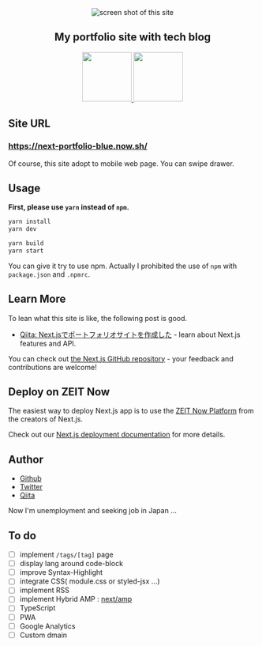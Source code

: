 <div align='center'>
  <img src='https://user-images.githubusercontent.com/44029144/82922646-d08c3280-9fb4-11ea-8cc0-3d4c5b03c723.gif' alt='screen shot of this site'>
</div>

<h2 align="center">My portfolio site with tech blog</h2>

<p align="center">
  <a href="https://ja.reactjs.org/">
    <img src="https://user-images.githubusercontent.com/44029144/82920898-d84ad780-9fb2-11ea-951d-27a028d936d6.png" height="100px;" />
  <a href="https://nextjs.org/">
    <img src="https://user-images.githubusercontent.com/44029144/82920947-e862b700-9fb2-11ea-97e8-7d0536fa9e5b.jpg" height="100px;" />
  </a>
</p>

## Site URL
### **https://next-portfolio-blue.now.sh/**

Of course, this site adopt to mobile web page. You can swipe drawer.

## Usage
**First, please use `yarn` instead of `npm`.**

```bash
yarn install
yarn dev

yarn build
yarn start
```

You can give it try to use npm. Actually I prohibited the use of `npm` with `package.json` and `.npmrc`.

## Learn More
To lean what this site is like, the following post is good.

- [Qiita: Next.jsでポートフォリオサイトを作成した](https://next-portfolio-blue.now.sh/posts/20200526-next-portfolio) - learn about Next.js features and API.

You can check out [the Next.js GitHub repository](https://github.com/oriverk/next-portfolio) - your feedback and contributions are welcome!

## Deploy on ZEIT Now

The easiest way to deploy Next.js app is to use the [ZEIT Now Platform](https://zeit.co/import?utm_medium=default-template&filter=next.js&utm_source=create-next-app&utm_campaign=create-next-app-readme) from the creators of Next.js.

Check out our [Next.js deployment documentation](https://nextjs.org/docs/deployment) for more details.

## Author
- [Github](https://github.com/oriverk)
- [Twitter](https://twitter.com/not_you_die)
- [Qiita](https://qiita.com/OriverK)

Now I'm unemployment and seeking job in Japan ...

## To do
- [ ] implement `/tags/[tag]` page
- [ ] display lang around code-block
- [ ] improve Syntax-Highlight
- [ ] integrate CSS( module.css or styled-jsx ...)
- [ ] implement RSS
- [ ] implement Hybrid AMP : [next/amp](https://nextjs.org/docs/api-reference/next/amp)
- [ ] TypeScript
- [ ] PWA
- [ ] Google Analytics
- [ ] Custom dmain